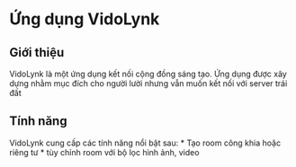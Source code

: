 # Ứng dụng VidoLynk

## Giới thiệu

VidoLynk là một ứng dụng kết nối cộng đồng sáng tạo. Ứng dụng được xây dựng nhằm mục đích cho người lười nhưng vẫn muốn kết nối với server trái đất

## Tính năng

VidoLynk cung cấp các tính năng nổi bật sau:
    *   Tạo room công khia hoặc riêng tư
    *   tùy chỉnh room với bộ lọc hình ảnh, video
   
